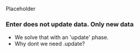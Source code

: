 Placeholder

### Enter does not update data.  Only new data

 * We solve that with an 'update' phase.  
 * Why dont we need .update?
